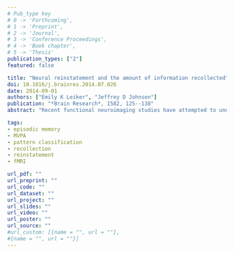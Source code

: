 ```yaml
---
# Pub_type key
# 0 -> 'Forthcoming',
# 1 -> 'Preprint',
# 2 -> 'Journal',
# 3 -> 'Conference Proceedings',
# 4 -> 'Book chapter',
# 5 -> 'Thesis'
publication_types: ["2"]
featured: false

title: "Neural reinstatement and the amount of information recollected"
doi: 10.1016/j.brainres.2014.07.026
date: 2014-09-01
authors: ["Emily K Leiker", "Jeffrey D Johnson"]
publication: "*Brain Research*, 1582, 125--138"
abstract: "Recent functional neuroimaging studies have attempted to understand the cognitive and neural bases of episodic memory retrieval, as well as the extent to which different retrieval judgments reflect qualitative as opposed to continuous changes in neural signals. The present study addressed this issue by investigating the reinstatement of episodic content according to the amount of information available at retrieval. Subjects encoded a series of words in the context of three distinct tasks, while a manipulation of presentation duration (4 or 8s) was also employed. A later recognition memory test was used to segregate trials according to whether or not they were accompanied by the recollection of details from encoding. Functional MRI data acquired during both the encoding and retrieval phases were used in conjunction with multi-voxel pattern-analysis (MVPA) to provide a measure of the degree to which encoding-related patterns of brain activity were later reactivated (reinstated) at the time of retrieval. Critically, the magnitude of reinstatement differed with respect to the encoding manipulation, such that reinstatement was stronger for items associated with the longer presentation duration. Together with duration-related differences in retrieval activity in left posterior parietal cortex, the results provide neural evidence for the reinstatement of different amounts of episodic information, consistent with the idea that recollection is based on a continuous neural signal."

tags: 
- episodic memory
- MVPA
- pattern classification
- recollection
- reinstatement
- fMRI

url_pdf: ""
url_preprint: ""
url_code: ""
url_dataset: ""
url_project: ""
url_slides: ""
url_video: ""
url_poster: ""
url_source: ""
#url_custom: [{name = "", url = ""},
#{name = "", url = ""}]
---
```



